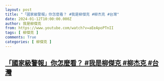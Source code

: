 ```yaml
---
layout: post
title: "「國家級警報」你怎麼看？ #我是柳傑克 #柳杰克 #台灣"
date: 2024-01-12T10:00:00.000Z
author: 我是柳傑克
from: https://www.youtube.com/watch?v=aEeApoPTnII
tags: [ 柳傑克 ]
comments: True
categories: [ 柳傑克 ]
---
```

<!--1705053600000-->
[「國家級警報」你怎麼看？ #我是柳傑克 #柳杰克 #台灣](https://www.youtube.com/watch?v=aEeApoPTnII)
------

<div>

</div>
